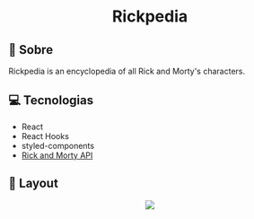<h1 align="center"> 
Rickpedia</h1>

## 📃 Sobre

Rickpedia is an encyclopedia of all Rick and Morty's characters.

## 💻 Tecnologias

- React
- React Hooks
- styled-components
- [Rick and Morty API](https://rickandmortyapi.com)

## 🎨 Layout

<p align="center">
<img src="blob:https://imgur.com/1645be61-ee72-4df9-9aa6-d0f16b7dc137" align="center">
</p>
